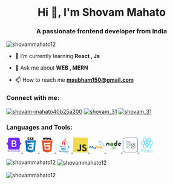 
<h1 align="center">Hi 👋, I'm Shovam Mahato</h1>
<h3 align="center">A passionate frontend developer from India</h3>


<p align="left"> <img src="https://komarev.com/ghpvc/?username=shovammahato12&label=Profile%20views&color=0e75b6&style=flat" alt="shovammahato12" /> </p>

- 🌱 I’m currently learning **React , Js**

- 💬 Ask me about **WEB , MERN**

- 📫 How to reach me **msubham150@gmail.com**

<h3 align="left">Connect with me:</h3>
<p align="left">
<a href="https://linkedin.com/in/shovam-mahato40b25a200" target="blank"><img align="center" src="https://raw.githubusercontent.com/rahuldkjain/github-profile-readme-generator/master/src/images/icons/Social/linked-in-alt.svg" alt="shovam-mahato40b25a200" height="30" width="40" /></a>
<a href="https://instagram.com/shovam_31" target="blank"><img align="center" src="https://raw.githubusercontent.com/rahuldkjain/github-profile-readme-generator/master/src/images/icons/Social/instagram.svg" alt="shovam_31" height="30" width="40" /></a>
<a href="https://www.leetcode.com/shovam_31" target="blank"><img align="center" src="https://raw.githubusercontent.com/rahuldkjain/github-profile-readme-generator/master/src/images/icons/Social/leet-code.svg" alt="shovam_31" height="30" width="40" /></a>
</p>

<h3 align="left">Languages and Tools:</h3>
<p align="left"> <a href="https://getbootstrap.com" target="_blank" rel="noreferrer"> <img src="https://raw.githubusercontent.com/devicons/devicon/master/icons/bootstrap/bootstrap-plain-wordmark.svg" alt="bootstrap" width="40" height="40"/> </a> <a href="https://www.w3schools.com/css/" target="_blank" rel="noreferrer"> <img src="https://raw.githubusercontent.com/devicons/devicon/master/icons/css3/css3-original-wordmark.svg" alt="css3" width="40" height="40"/> </a> <a href="https://www.w3.org/html/" target="_blank" rel="noreferrer"> <img src="https://raw.githubusercontent.com/devicons/devicon/master/icons/html5/html5-original-wordmark.svg" alt="html5" width="40" height="40"/> </a> <a href="https://www.java.com" target="_blank" rel="noreferrer"> <img src="https://raw.githubusercontent.com/devicons/devicon/master/icons/java/java-original.svg" alt="java" width="40" height="40"/> </a> <a href="https://developer.mozilla.org/en-US/docs/Web/JavaScript" target="_blank" rel="noreferrer"> <img src="https://raw.githubusercontent.com/devicons/devicon/master/icons/javascript/javascript-original.svg" alt="javascript" width="40" height="40"/> </a> <a href="https://www.mysql.com/" target="_blank" rel="noreferrer"> <img src="https://raw.githubusercontent.com/devicons/devicon/master/icons/mysql/mysql-original-wordmark.svg" alt="mysql" width="40" height="40"/> </a> <a href="https://nodejs.org" target="_blank" rel="noreferrer"> <img src="https://raw.githubusercontent.com/devicons/devicon/master/icons/nodejs/nodejs-original-wordmark.svg" alt="nodejs" width="40" height="40"/> </a> <a href="https://www.photoshop.com/en" target="_blank" rel="noreferrer"> <img src="https://raw.githubusercontent.com/devicons/devicon/master/icons/photoshop/photoshop-line.svg" alt="photoshop" width="40" height="40"/> </a> <a href="https://reactjs.org/" target="_blank" rel="noreferrer"> <img src="https://raw.githubusercontent.com/devicons/devicon/master/icons/react/react-original-wordmark.svg" alt="react" width="40" height="40"/> </a> </p>

<p><img align="left" src="https://github-readme-stats.vercel.app/api/top-langs?username=shovammahato12&show_icons=true&locale=en&layout=compact" alt="shovammahato12" /></p>

<p>&nbsp;<img align="center" src="https://github-readme-stats.vercel.app/api?username=shovammahato12&show_icons=true&locale=en" alt="shovammahato12" /></p>

<p><img align="center" src="https://github-readme-streak-stats.herokuapp.com/?user=shovammahato12&" alt="shovammahato12" /></p>
